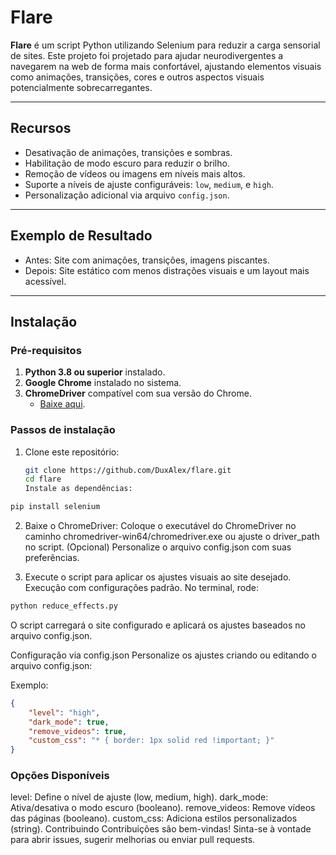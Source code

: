 # **Flare**
**Flare** é um script Python utilizando Selenium para reduzir a carga sensorial de sites. Este projeto foi projetado para ajudar neurodivergentes a navegarem na web de forma mais confortável, ajustando elementos visuais como animações, transições, cores e outros aspectos visuais potencialmente sobrecarregantes.

---

## **Recursos**
- Desativação de animações, transições e sombras.
- Habilitação de modo escuro para reduzir o brilho.
- Remoção de vídeos ou imagens em níveis mais altos.
- Suporte a níveis de ajuste configuráveis: `low`, `medium`, e `high`.
- Personalização adicional via arquivo `config.json`.

---

## **Exemplo de Resultado**
- Antes: Site com animações, transições, imagens piscantes.
- Depois: Site estático com menos distrações visuais e um layout mais acessível.

---

## **Instalação**

### **Pré-requisitos**
1. **Python 3.8 ou superior** instalado.
2. **Google Chrome** instalado no sistema.
3. **ChromeDriver** compatível com sua versão do Chrome.
   - [Baixe aqui](https://chromedriver.chromium.org/downloads).

### **Passos de instalação**
1. Clone este repositório:
   ```bash
   git clone https://github.com/DuxAlex/flare.git
   cd flare
   Instale as dependências:
   ```

```bash
pip install selenium

```
2. Baixe o ChromeDriver:
Coloque o executável do ChromeDriver no caminho chromedriver-win64/chromedriver.exe ou ajuste o driver_path no script.
(Opcional) Personalize o arquivo config.json com suas preferências.

3. Execute o script para aplicar os ajustes visuais ao site desejado.
Execução com configurações padrão.
No terminal, rode:


```bash
python reduce_effects.py
```

O script carregará o site configurado e aplicará os ajustes baseados no arquivo config.json.

Configuração via config.json
Personalize os ajustes criando ou editando o arquivo config.json:

Exemplo:

```json
{
    "level": "high",
    "dark_mode": true,
    "remove_videos": true,
    "custom_css": "* { border: 1px solid red !important; }"
}
```

### **Opções Disponíveis**
level: Define o nível de ajuste (low, medium, high).
dark_mode: Ativa/desativa o modo escuro (booleano).
remove_videos: Remove vídeos das páginas (booleano).
custom_css: Adiciona estilos personalizados (string).
Contribuindo
Contribuições são bem-vindas! Sinta-se à vontade para abrir issues, sugerir melhorias ou enviar pull requests.





